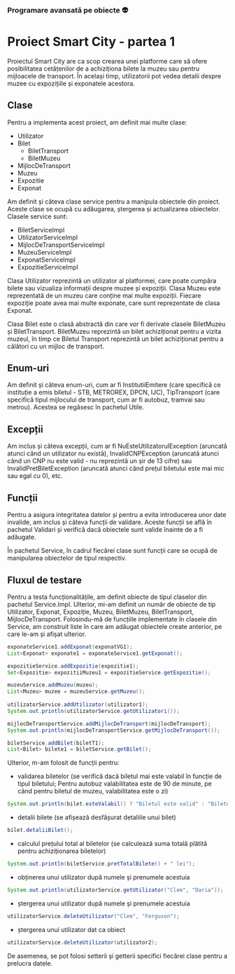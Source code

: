 ### Programare avansată pe obiecte :alien:

# Proiect Smart City - partea 1

Proiectul Smart City are ca scop crearea unei platforme care să ofere posibilitatea cetățenilor de a achiziționa bilete la muzeu sau pentru mijloacele de transport. 
În același timp, utilizatorii pot vedea detalii despre muzee cu expozițiile și exponatele acestora.

## Clase

Pentru a implementa acest proiect, am definit mai multe clase:

- Utilizator
- Bilet
  - BiletTransport
  - BiletMuzeu
- MijlocDeTransport
- Muzeu
- Expozitie
- Exponat

Am definit și câteva clase service pentru a manipula obiectele din proiect. Aceste clase se ocupă cu adăugarea, ștergerea și actualizarea obiectelor. Clasele service 
sunt:
- BiletServiceImpl
- UtilizatorServiceImpl
- MijlocDeTransportServiceImpl
- MuzeuServiceImpl
- ExponatServiceImpl
- ExpozitieServiceImpl 


Clasa Utilizator reprezintă un utilizator al platformei, care poate cumpăra bilete sau vizualiza informații despre muzee și expoziții. Clasa Muzeu este reprezentată 
de un muzeu care conține mai multe expoziții. Fiecare expoziție poate avea mai multe exponate, care sunt reprezentate de clasa Exponat.

Clasa Bilet este o clasă abstractă din care vor fi derivate clasele BiletMuzeu și BiletTransport. BiletMuzeu reprezintă un bilet achiziționat pentru a vizita muzeul, 
în timp ce Biletul Transport reprezintă un bilet achiziționat pentru a călători cu un mijloc de transport.

## Enum-uri

Am definit și câteva enum-uri, cum ar fi InstitutiiEmitere (care specifică ce instituție a emis biletul - STB, METROREX, DPCN, IJC), TipTransport (care 
specifică tipul mijlocului de transport, cum ar fi autobuz, tramvai sau metrou). Acestea se regăsesc în pachetul Utile.

## Excepții

Am inclus și câteva excepții, cum ar fi NuEsteUtilizatorulException (aruncată atunci când un utilizator nu există), InvalidCNPException (aruncată atunci când un CNP 
nu este valid - nu reprezintă un șir de 13 cifre) sau InvalidPretBiletException (aruncată atunci când prețul biletului este mai mic sau egal cu 0), etc.

## Funcții

Pentru a asigura integritatea datelor și pentru a evita introducerea unor date invalide, am inclus și câteva funcții de validare. Aceste funcții se află în pachetul 
Validari și verifică dacă obiectele sunt valide înainte de a fi adăugate.

În pachetul Service, în cadrul fiecărei clase sunt funcții care se ocupă de manipularea obiectelor de tipul respectiv. 

## Fluxul de testare

Pentru a testa funcționalitățile, am definit obiecte de tipul claselor din pachetul Service.Impl. Ulterior, mi-am definit un număr de obiecte de tip Utilizator, 
Exponat, Expoziție, Muzeu, BiletMuzeu, BiletTransport, MijlocDeTransport. Folosindu-mă de funcțiile implementate în clasele din Service, am construit liste în care 
am adăugat obiectele create anterior, pe care le-am și afișat ulterior. 
``` Java
exponateService1.addExponat(exponatVG1);
List<Exponat> exponate1 = exponateService1.getExponat();

expozitieService.addExpozitie(expozitie1);
Set<Expozitie> expozitiiMuzeu1 = expozitieService.getExpozitie();

muzeuService.addMuzeu(muzeu);
List<Muzeu> muzee = muzeuService.getMuzeu();
 
utilizatorService.addUtilizator(utilizator1);
System.out.println(utilizatorService.getUtilizatori());

mijlocDeTransportService.addMijlocDeTransport(mijlocDeTransport);
System.out.println(mijlocDeTransportService.getMijlocDeTransport());

biletService.addBilet(biletT1);
List<Bilet> bilete1 = biletService.getBilet();
```

Ulterior, m-am folosit de funcții pentru:
- validarea biletelor (se verifică dacă biletul mai este valabil în funcție de tipul biletului; Pentru autobuz valabilitatea este de 90 de minute, pe când pentru 
biletul de muzeu, valabilitatea este o zi)
```Java
System.out.println(bilet.esteValabil() ? "Biletul este valid" : "Biletul a expirat");
```
- detalii bilete (se afișează desfășurat detaliile unui bilet)
```Java
bilet.detaliiBilet();
```
- calculul prețului total al biletelor (se calculează suma totală plătită pentru achiziționarea biletelor)
```Java
System.out.println(biletService.pretTotalBilete() + " lei");
```
- obținerea unui utilizator după numele și prenumele acestuia 
```Java
System.out.println(utilizatorService.getUtilizator("Clem", "Daria"));
```
- ștergerea unui utilizator după numele și prenumele acestuia
```Java
utilizatorService.deleteUtilizator("Clem", "Ferguson");
```
- ștergerea unui utilizator dat ca obiect
```Java
utilizatorService.deleteUtilizator(utilizator2);
```

De asemenea, se pot folosi setterii și getterii specifici fiecărei clase pentru a prelucra datele.
